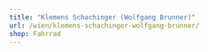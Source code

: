 ```yaml
---
title: "Klemens Schachinger (Wolfgang Brunner)"
url: /wien/klemens-schachinger-wolfgang-brunner/
shop: Fahrrad
---
```


